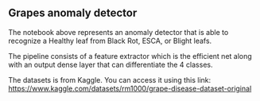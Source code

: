 ## Grapes anomaly detector
The notebook above represents an anomaly detector that is able to recognize a Healthy leaf from Black Rot, ESCA, or Blight leafs.

The pipeline consists of a feature extractor which is the efficient net along with an output dense layer that can differentiate the 4 classes.

The datasets is from Kaggle. You can access it using this link: https://www.kaggle.com/datasets/rm1000/grape-disease-dataset-original